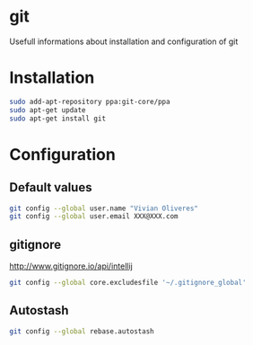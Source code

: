 # git
Usefull informations about installation and configuration of git

# Installation
```bash
sudo add-apt-repository ppa:git-core/ppa
sudo apt-get update
sudo apt-get install git
```

# Configuration
## Default values
```bash
git config --global user.name "Vivian Oliveres"
git config --global user.email XXX@XXX.com
```
## gitignore
http://www.gitignore.io/api/intellij
```bash
git config --global core.excludesfile '~/.gitignore_global'
```

## Autostash
```bash
git config --global rebase.autostash
```
